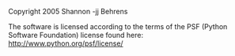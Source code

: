 Copyright 2005 Shannon -jj Behrens

The software is licensed according to the terms of the PSF (Python Software Foundation) license found here: http://www.python.org/psf/license/